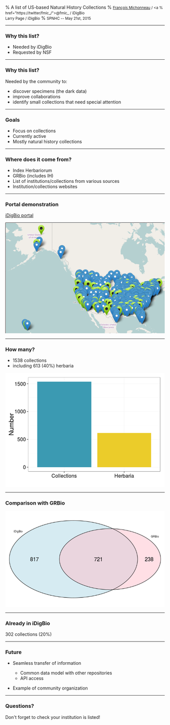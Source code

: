 % A list of US-based Natural History Collections
% <small><a href="http://francoismichonneau.net">François Michonneau</a> / <a
% href="https://twitter/fmic_/"><span style="text-transform: none;">@fmic_</span></a> / <span style="text-transform: none;">iDigBio</span> <br/> Larry Page /  <span style="text-transform: none;">iDigBio</span></small>
% <small>SPNHC -- May 21st, 2015</small>






-------

### Why this list?

- Needed by <span style="text-transform: none;">iDigBio</span>
- Requested by NSF

-------

### Why this list?

Needed by the community to:

- discover specimens (the dark data)
- improve collaborations
- identify small collections that need special attention

-------

### Goals

- Focus on collections
- Currently active
- Mostly natural history collections

-------

### Where does it come from?

- Index Herbariorum
- GRBio (includes IH)
- List of institutions/collections from various sources
- Institution/collections websites

-------

### Portal demonstration

[iDigBio portal](https://www.idigbio.org/portal/collections)

![](img/biocoll_map.png)

-------

### How many?



* 1538 collections
* including 613 (40%) herbaria

![](figure/unnamed-chunk-4-1.png) 

---------------

### Comparison with GRBio

![](figure/unnamed-chunk-5-1.png) 

------------

### Already in <span style="text-transform: none;">iDigBio</span>



302 collections (20%)

------------

### Future

* Seamless transfer of information

   * Common data model with other repositories
   * API access

* Example of community organization

------------

### Questions?

Don't forget to check your institution is listed!
